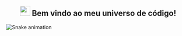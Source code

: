 <h2 align="center">
  <img src="https://media.giphy.com/media/hvRJCLFzcasrR4ia7z/giphy.gif" width="28">
  Bem vindo ao meu universo de código!
</h2>

<!-- Snake animation -->
![Snake animation](https://github.com/h0rck/h0rck/blob/output/github-contribution-grid-snake.svg)


